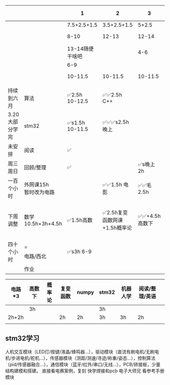 
|           |                     | 1                     | 2                   | 3          | 4                | 5         | 6 7-12        | 7 7-12 |
| --------- | ------------------- | --------------------- | ------------------- | ---------- | ---------------- | --------- | ------------- | ------ |
|           |                     | 7.5+2.5+1.5           | 3.5+2.5+1.5         | 5+2.5      | 7.5+3+1.5        | 8.5+2.5   | 15            | 15-3   |
|           |                     | 8-10                  | 12-13               | 12-14      | 12.5-17.5        | 13.5-20.5 |               |        |
|           |                     | 13-14随便干啥吧            |                     | 4-6        |                  |           |               |        |
|           |                     | 6-9                   |                     |            | 8-9              |           |               |        |
|           |                     | 10-11.5               | 10-11.5             | 10-11.5    | 10-11.5          | 10-11.5   |               |        |
|           |                     |                       |                     |            |                  |           |               |        |
| 持续到六月     | 算法                  | ✅2.5h<br>10-12.5      | ✅✅2.5h C++          |            |                  | ✅马2.5h    |               | ✅2h    |
| 3.20大部分学完 | stm32               | ✅s1.5h<br>10-11.5<br> | ✅✅✅s2.5h 晚上         |            | ✅s2h             | ✅4h       | ✅✅5h          | ✅✅4h   |
| 未安排       | 阅读                  | ✅                     |                     |            | ✅s2h             |           |               |        |
| 周三周日      | 回顾/整理               | ✅                     |                     | ✅s晚上2h     |                  |           |               | ✅1h    |
| 一百个小时     | 外网课15h<br>暂时改为电路    |                       | ✅✅1.5h 电影           | ✅✅毛2.5h    |                  | ✅s2h      | ✅✅5h          | ✅✅5h   |
| 下周调整      | 数学<br>10.5h+3h+4.5h | ✅1.5h高数               | ✅2.5h复变函数网课+1.5h概率论 | ✅✅+4.5h高数下 | ✅1.5h高数下+1.5h概率论 |           | ✅3h高数下+2h复变函数 |        |
| 四十个小时     | ⭐<br>电路/西北          | ✅s3h 6-9              |                     |            | ✅s2.5h           | ✅s2.5h    |               |        |
|           | 作业                  |                       |                     |            | ✅1.5h            |           |               |        |


| 电路*3  | 高数下 | 概率论 | 复变函数 | numpy | stm32 | 机器人学 | 阅读/整理/英语 |     |
| ----- | --- | --- | ---- | ----- | ----- | ---- | -------- | --- |
|       | 3h  |     |      |       | 3h    |      |          |     |
| 2h+2h |     |     | 2h   | 2h    | 3h    | 3h   | 2h       |     |
|       |     |     |      |       |       |      |          |     |
## stm32学习
人机交互模块（LED灯/按键/液晶/蜂鸣器…），驱动模块（直流有刷电机/无刷电机/步进电机/舵机…），传感器模块（测距/测速/寻迹/称重/姿态…），控制算法（pid/传感器融合…），通信模块（蓝牙/红外/串口/无线…），PCB/转接板，少量结构建模和搭建。
直接看电赛案例，复刻
快学焊接和pcb
电子大师兄
看参考手册
模块
